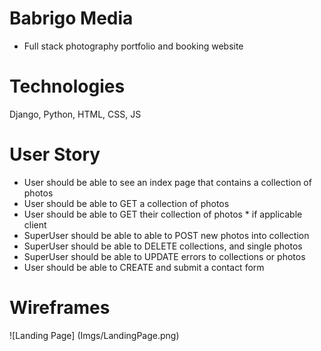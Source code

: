 # Babrigo Media
- Full stack photography portfolio and booking website

# Technologies
Django, Python, HTML, CSS, JS

# User Story
- User should be able to see an index page that contains a collection of photos
- User should be able to GET a collection of photos
- User should be able to GET their collection of photos * if applicable client
- SuperUser should be able to able to POST new photos into collection
- SuperUser should be able to DELETE collections, and single photos
- SuperUser should be able to UPDATE errors to collections or photos
- User should be able to CREATE and submit a contact form

# Wireframes
![Landing Page] (Imgs/LandingPage.png)
